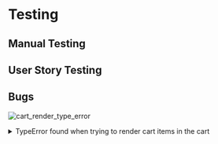 # Testing

## Manual Testing

## User Story Testing



## Bugs

![cart_render_type_error](#)
<details>
 <summary>TypeError found when trying to render cart items in the cart</summary>
 ...this is hidden, collapsable content...
</details>

